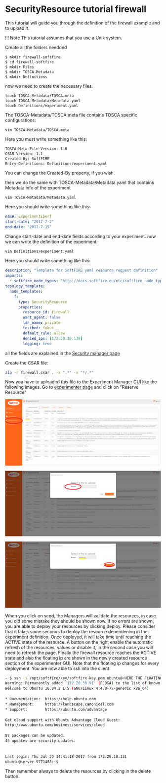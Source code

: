 # SecurityResource tutorial firewall

This tutorial will guide you through the definition of the firewall example and to upload it.

!!! Note
    This tutorial assumes that you use a Unix system.

Create all the folders needded

```
$ mkdir firewall-softfire
$ cd firewall-softfire
$ mkdir Files
$ mkdir TOSCA-Metadata
$ mkdir Definitions
```

now we need to create the necessary files.

```
touch TOSCA-Metadata/TOSCA.meta
touch TOSCA-Metadata/Metadata.yaml
touch Definitions/experiment.yaml
```

The TOSCA-Metadata/TOSCA.meta file contains TOSCA specific configurations:

```
vim TOSCA-Metadata/TOSCA.meta
```

Here you must write something like this:

```
TOSCA-Meta-File-Version: 1.0
CSAR-Version: 1.1
Created-By: SoftFIRE
Entry-Definitions: Definitions/experiment.yaml
```

You can change the Created-By property, if you wish.

then we do the same with TOSCA-Metadata/Metadata.yaml that contains Metadata info of the experiment

```
vim TOSCA-Metadata/Metadata.yaml
```

Here you should write something like this:

```yaml
name: ExperimentIperf
start-date: "2017-7-2"
end-date: "2017-7-15"
```

Change start-date and end-date fields according to your experiment.
now we can write the definition of the experiment:

```sh
vim Definitions/experiment.yaml
```

Here you should write something like this:

```yaml
description: "Template for SoftFIRE yaml resource request definition"
imports:
  - softfire_node_types: "http://docs.softfire.eu/etc/softfire_node_types.yaml"
topology_template:
  node_templates:
    f:
      type: SecurityResource
      properties:
        resource_id: firewall
        want_agent: false
        lan_name: private
        testbed: fokus
        default_rule: allow
        denied_ips: [172.20.10.138]
        logging: true
```

all the fields are explained in the [Security manager page](security-manager.md)

Create the CSAR file:

```sh
zip -r firewall.csar . -x ".*" -x "*/.*"
```

Now you have to uploaded this file to the Experiment Manager GUI like the following images.
Go to [experimenter page](http://experiment.vpn.softfire.eu:5080/experimenter) and click on "Reserve Resource"

![tutorial firewall 1](img/tutorial-security-manager-firewall1.png)

![tutorial firewall 2](img/tutorial-security-manager-firewall2.png)

![tutorial firewall 3](img/tutorial-security-manager-firewall3.png)

When you click on send, the Managers will validate the resources, in case you did some mistake they should be shown now. If no errors are shown, you are able to deploy your resources by clicking deploy. Please consider that it takes some seconds to deploy the resource dependening in the experiment definition.
Once deployed, it will take time until reaching the ACTIVE state of the resource. A button on the right enable the automatic refresh of the resources' values or disable it, in the second case you will need to refresh the page.
Finally the firewall resource reaches the ACTIVE state and also the floating ip are shown in the newly created resource section of the experimenter GUI. Note that the floating ip changes for every deployment.
You are now able to ssh into the client.

```sh
~ $ ssh -i /opt/softfire/key/softfire-key.pem ubuntu@<HERE THE FLOATING IP>
Warning: Permanently added '172.20.30.91' (ECDSA) to the list of known hosts.
Welcome to Ubuntu 16.04.2 LTS (GNU/Linux 4.4.0-77-generic x86_64)

* Documentation:  https://help.ubuntu.com
* Management:     https://landscape.canonical.com
* Support:        https://ubuntu.com/advantage

Get cloud support with Ubuntu Advantage Cloud Guest:
http://www.ubuntu.com/business/services/cloud

87 packages can be updated.
45 updates are security updates.


Last login: Thu Jul 20 14:41:18 2017 from 172.20.10.131
ubuntu@server-9771458:~$
```

Then remember always to delete the resources by clicking in the delete button.


<!---
 Script for open external links in a new tab
-->
<script src="http://ajax.googleapis.com/ajax/libs/jquery/1.7.1/jquery.js"></script>
<script type="text/javascript" charset="utf-8">
      // Creating custom :external selector
      $.expr[':'].external = function(obj){
          return !obj.href.match(/^mailto\:/)
                  && (obj.hostname != location.hostname);
      };
      $(function(){
        $('a:external').addClass('external');
        $(".external").attr('target','_blank');
      })
</script>
